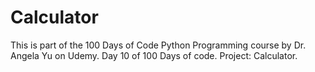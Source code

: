 # Calculator
This is part of the 100 Days of Code Python Programming course by Dr. Angela Yu on Udemy. 
Day 10 of 100 Days of code. Project: Calculator.
